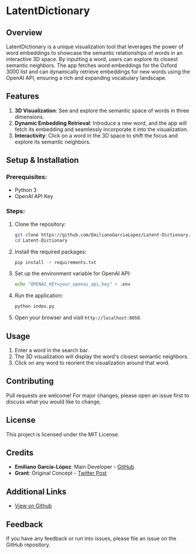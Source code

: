 # LatentDictionary

## Overview

LatentDictionary is a unique visualization tool that leverages the power of word embeddings to showcase the semantic relationships of words in an interactive 3D space. By inputting a word, users can explore its closest semantic neighbors. The app fetches word embeddings for the Oxford 3000 list and can dynamically retrieve embeddings for new words using the OpenAI API, ensuring a rich and expanding vocabulary landscape.

## Features

1. **3D Visualization**: See and explore the semantic space of words in three dimensions.
2. **Dynamic Embedding Retrieval**: Introduce a new word, and the app will fetch its embedding and seamlessly incorporate it into the visualization.
3. **Interactivity**: Click on a word in the 3D space to shift the focus and explore its semantic neighbors.

## Setup & Installation

### Prerequisites:

- Python 3
- OpenAI API Key

### Steps:

1. Clone the repository:

   ```bash
   git clone https://github.com/EmilianoGarciaLopez/Latent-Dictionary.git
   cd Latent-Dictionary
   ```

2. Install the required packages:

   ```bash
   pip install -r requirements.txt
   ```

3. Set up the environment variable for OpenAI API:

   ```bash
   echo "OPENAI_KEY=your_openai_api_key" > .env
   ```

4. Run the application:

   ```bash
   python index.py
   ```

5. Open your browser and visit `http://localhost:8050`.

## Usage

1. Enter a word in the search bar.
2. The 3D visualization will display the word's closest semantic neighbors.
3. Click on any word to reorient the visualization around that word.

## Contributing

Pull requests are welcome! For major changes, please open an issue first to discuss what you would like to change.

## License

This project is licensed under the MIT License.

## Credits

- **Emiliano García-López**: Main Developer - [GitHub](https://github.com/EmilianoGarciaLopez)
- **Grant**: Original Concept - [Twitter Post](https://twitter.com/granawkins/status/1715231557974462648)

## Additional Links

- [View on Github](https://github.com/EmilianoGarciaLopez/Latent-Dictionary)

## Feedback

If you have any feedback or run into issues, please file an issue on the GitHub repository.
